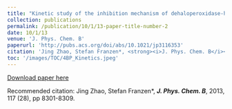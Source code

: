 ```yaml
---
title: "Kinetic study of the inhibition mechanism of dehaloperoxidase-hemoglobin A by 4-bromophenol."
collection: publications
permalink: /publication/10/1/13-paper-title-number-2
date: 10/1/13
venue: 'J. Phys. Chem. B'
paperurl: 'http://pubs.acs.org/doi/abs/10.1021/jp3116353'
citation: 'Jing Zhao, Stefan Franzen*, <strong><i>J. Phys. Chem. B</i></strong>, 2013, 117 (28), pp 8301-8309.'
toc: '/images/TOC/4BP_Kinetics.jpeg'
---
```


<a href='http://pubs.acs.org/doi/abs/10.1021/jp3116353'>Download paper here</a>

Recommended citation: Jing Zhao, Stefan Franzen*, <strong><i>J. Phys. Chem. B</i></strong>, 2013, 117 (28), pp 8301-8309.